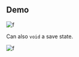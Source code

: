 ## Demo

![f](https://imgur.com/Kf2e9hQ.png)

Can also `void` a save state. 

![f](https://imgur.com/SpC7FcR.png)
